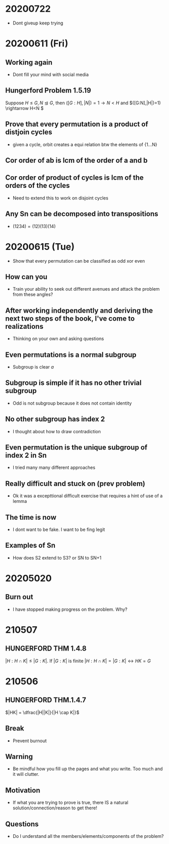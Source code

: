 # 20200722
* Dont giveup keep trying
# 20200611 (Fri)
## Working again
* Dont fill your mind with social media
## Hungerford Problem 1.5.19
Suppose $H\leq G, N\trianglelefteq G$, then $([G:H],|N|)=1 \rightarrow N<H$ and $([G:N],|H|)=1) \rightarrow H<N $
## Prove that every permutation is a product of distjoin cycles
* given a cycle, orbit creates a equi relation btw the elements of {1...N}
## Cor order of ab is lcm of the order of a and b 
## Cor order of product of cycles is lcm of the orders of the cycles
* Need to extend this to work on disjoint cycles
## Any Sn can be decomposed into transpositions
* $(1234) = (12)(13)(14)$
# 20200615 (Tue)
* Show that every permutation can be classified as odd xor even
## How can you 
* Train your ability to seek out different avenues and attack the problem from these angles?
## After working independently and deriving the next two steps of the book, I've come to realizations
* Thinking on your own and asking questions
## Even permutations is a normal subgroup
* Subgroup is clear $a$
## Subgroup is simple if it has no other trivial subgroup
* Odd is not subgroup because it does not contain identity
## No other subgroup has index 2
* I thought about how to draw contradiction
## Even permutation is the unique subgroup of index 2 in Sn
* I tried many many different approaches 
## Really difficult and stuck on (prev problem)
* Ok it was a excepttional difficult exercise that requires a hint of use of a lemma
## The time is now
* I dont want to be fake. I want to be fing legit
##  Examples of Sn
* How does S2 extend to S3? or SN to SN+1
# 20205020
## Burn out
* I have stopped making progress on the problem. Why?
# 210507
## HUNGERFORD THM 1.4.8 
$|H:H \cap K| \leq |G:K|$. If $|G:K|$ is finite $|H:H \cap K| = |G:K| \leftrightarrow HK = G$
# 210506
## HUNGERFORD THM.1.4.7
$|HK| = \dfrac{|H||K|}{|H \cap K|}$
## Break
* Prevent burnout
## Warning
* Be mindful how you fill up the pages and what you write. Too much and it will clutter.
## Motivation
* If what you are trying to prove is true, there IS a natural solution/connection/reason to get there!
## Questions
* Do I understand all the members/elements/components of the problem?
